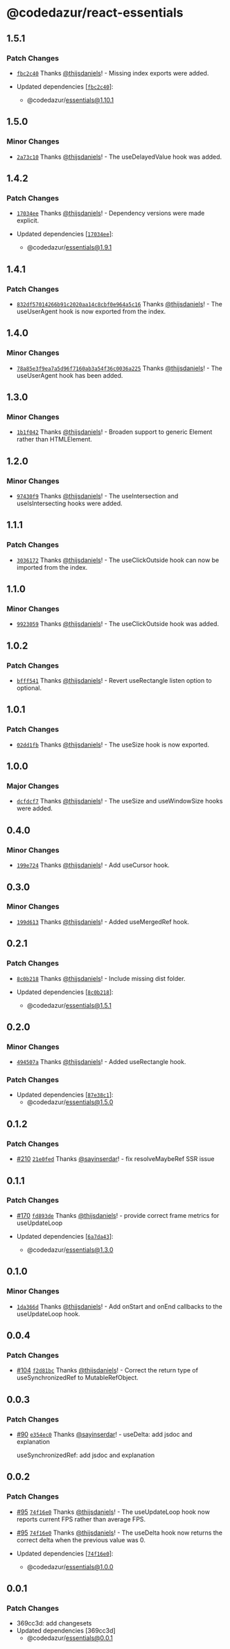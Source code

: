 # @codedazur/react-essentials

## 1.5.1

### Patch Changes

- [`fbc2c40`](https://github.com/codedazur/toolkit/commit/fbc2c40386a7cb41d36052fee6351a1dddbf1e1c) Thanks [@thijsdaniels](https://github.com/thijsdaniels)! - Missing index exports were added.

- Updated dependencies [[`fbc2c40`](https://github.com/codedazur/toolkit/commit/fbc2c40386a7cb41d36052fee6351a1dddbf1e1c)]:
  - @codedazur/essentials@1.10.1

## 1.5.0

### Minor Changes

- [`2a73c10`](https://github.com/codedazur/toolkit/commit/2a73c1005fa3214ee05734d7e60cd94c7670b285) Thanks [@thijsdaniels](https://github.com/thijsdaniels)! - The useDelayedValue hook was added.

## 1.4.2

### Patch Changes

- [`17034ee`](https://github.com/codedazur/toolkit/commit/17034ee5fcbc026fc779a12130572d515d2b8298) Thanks [@thijsdaniels](https://github.com/thijsdaniels)! - Dependency versions were made explicit.

- Updated dependencies [[`17034ee`](https://github.com/codedazur/toolkit/commit/17034ee5fcbc026fc779a12130572d515d2b8298)]:
  - @codedazur/essentials@1.9.1

## 1.4.1

### Patch Changes

- [`832df57014266b91c2020aa14c8cbf0e964a5c16`](https://github.com/codedazur/toolkit/commit/832df57014266b91c2020aa14c8cbf0e964a5c16) Thanks [@thijsdaniels](https://github.com/thijsdaniels)! - The useUserAgent hook is now exported from the index.

## 1.4.0

### Minor Changes

- [`78a85e3f9ea7a5d96f7160ab3a54f36c0036a225`](https://github.com/codedazur/toolkit/commit/78a85e3f9ea7a5d96f7160ab3a54f36c0036a225) Thanks [@thijsdaniels](https://github.com/thijsdaniels)! - The useUserAgent hook has been added.

## 1.3.0

### Minor Changes

- [`1b1f042`](https://github.com/codedazur/toolkit/commit/1b1f042a7d9f672038e22cb8ffd0c8b673dae7b5) Thanks [@thijsdaniels](https://github.com/thijsdaniels)! - Broaden support to generic Element rather than HTMLElement.

## 1.2.0

### Minor Changes

- [`97430f9`](https://github.com/codedazur/toolkit/commit/97430f9e71d7821949f050a366598ba254dbad09) Thanks [@thijsdaniels](https://github.com/thijsdaniels)! - The useIntersection and useIsIntersecting hooks were added.

## 1.1.1

### Patch Changes

- [`3036172`](https://github.com/codedazur/toolkit/commit/3036172b6b901c88ecd8a3ae95d8c51e9bb36f2f) Thanks [@thijsdaniels](https://github.com/thijsdaniels)! - The useClickOutside hook can now be imported from the index.

## 1.1.0

### Minor Changes

- [`9923059`](https://github.com/codedazur/toolkit/commit/992305943eb6219c19d2a3b03c369f91068398b6) Thanks [@thijsdaniels](https://github.com/thijsdaniels)! - The useClickOutside hook was added.

## 1.0.2

### Patch Changes

- [`bfff541`](https://github.com/codedazur/toolkit/commit/bfff541bc047d12942b1a494aa26a2a81de33d62) Thanks [@thijsdaniels](https://github.com/thijsdaniels)! - Revert useRectangle listen option to optional.

## 1.0.1

### Patch Changes

- [`02dd1fb`](https://github.com/codedazur/toolkit/commit/02dd1fba6d7b4f5e9ba4c7aae9e0e00918fc7b57) Thanks [@thijsdaniels](https://github.com/thijsdaniels)! - The useSize hook is now exported.

## 1.0.0

### Major Changes

- [`dcfdcf7`](https://github.com/codedazur/toolkit/commit/dcfdcf740bb529f3929fa3ed821dcb2418772b66) Thanks [@thijsdaniels](https://github.com/thijsdaniels)! - The useSize and useWindowSize hooks were added.

## 0.4.0

### Minor Changes

- [`199e724`](https://github.com/codedazur/toolkit/commit/199e72456fdaf4048d056d0dc10f1ceeb030f48a) Thanks [@thijsdaniels](https://github.com/thijsdaniels)! - Add useCursor hook.

## 0.3.0

### Minor Changes

- [`199d613`](https://github.com/codedazur/toolkit/commit/199d6135be1b21f90aacef37ecb207437f40a2de) Thanks [@thijsdaniels](https://github.com/thijsdaniels)! - Added useMergedRef hook.

## 0.2.1

### Patch Changes

- [`8c0b218`](https://github.com/codedazur/toolkit/commit/8c0b218eb2b6e885dfebf263d6ea75c11b480674) Thanks [@thijsdaniels](https://github.com/thijsdaniels)! - Include missing dist folder.

- Updated dependencies [[`8c0b218`](https://github.com/codedazur/toolkit/commit/8c0b218eb2b6e885dfebf263d6ea75c11b480674)]:
  - @codedazur/essentials@1.5.1

## 0.2.0

### Minor Changes

- [`494507a`](https://github.com/codedazur/toolkit/commit/494507a937509453c1399652398c31f7dabca588) Thanks [@thijsdaniels](https://github.com/thijsdaniels)! - Added useRectangle hook.

### Patch Changes

- Updated dependencies [[`87e38c1`](https://github.com/codedazur/toolkit/commit/87e38c18e4addf8f49f28bbb22d66236b9b01abd)]:
  - @codedazur/essentials@1.5.0

## 0.1.2

### Patch Changes

- [#210](https://github.com/codedazur/toolkit/pull/210) [`21e0fed`](https://github.com/codedazur/toolkit/commit/21e0fed0ef829aa9c986512d038c13f82dac4481) Thanks [@sayinserdar](https://github.com/sayinserdar)! - fix resolveMaybeRef SSR issue

## 0.1.1

### Patch Changes

- [#170](https://github.com/codedazur/toolkit/pull/170) [`fd893de`](https://github.com/codedazur/toolkit/commit/fd893ded5571212c0101ae57430e2ee923a94a7b) Thanks [@thijsdaniels](https://github.com/thijsdaniels)! - provide correct frame metrics for useUpdateLoop

- Updated dependencies [[`6a7da43`](https://github.com/codedazur/toolkit/commit/6a7da43a389d6e45740eea9d77f6e993340cb05c)]:
  - @codedazur/essentials@1.3.0

## 0.1.0

### Minor Changes

- [`1da366d`](https://github.com/codedazur/toolkit/commit/1da366dea7a8f267876608b29bb8b74e886feddc) Thanks [@thijsdaniels](https://github.com/thijsdaniels)! - Add onStart and onEnd callbacks to the useUpdateLoop hook.

## 0.0.4

### Patch Changes

- [#104](https://github.com/codedazur/toolkit/pull/104) [`f2d81bc`](https://github.com/codedazur/toolkit/commit/f2d81bc84e4972b749d9b37eb34f31e1cc56aaa3) Thanks [@thijsdaniels](https://github.com/thijsdaniels)! - Correct the return type of useSynchronizedRef to MutableRefObject.

## 0.0.3

### Patch Changes

- [#90](https://github.com/codedazur/toolkit/pull/90) [`e354ec0`](https://github.com/codedazur/toolkit/commit/e354ec09fe959cbdfe6325abf18e5aa9745b50ec) Thanks [@sayinserdar](https://github.com/sayinserdar)! - useDelta: add jsdoc and explanation

  useSynchronizedRef: add jsdoc and explanation

## 0.0.2

### Patch Changes

- [#95](https://github.com/codedazur/toolkit/pull/95) [`74f16e0`](https://github.com/codedazur/toolkit/commit/74f16e00c20d7f36f26b43349fb0f0ba412a866d) Thanks [@thijsdaniels](https://github.com/thijsdaniels)! - The useUpdateLoop hook now reports current FPS rather than average FPS.

- [#95](https://github.com/codedazur/toolkit/pull/95) [`74f16e0`](https://github.com/codedazur/toolkit/commit/74f16e00c20d7f36f26b43349fb0f0ba412a866d) Thanks [@thijsdaniels](https://github.com/thijsdaniels)! - The useDelta hook now returns the correct delta when the previous value was 0.

- Updated dependencies [[`74f16e0`](https://github.com/codedazur/toolkit/commit/74f16e00c20d7f36f26b43349fb0f0ba412a866d)]:
  - @codedazur/essentials@1.0.0

## 0.0.1

### Patch Changes

- 369cc3d: add changesets
- Updated dependencies [369cc3d]
  - @codedazur/essentials@0.0.1
